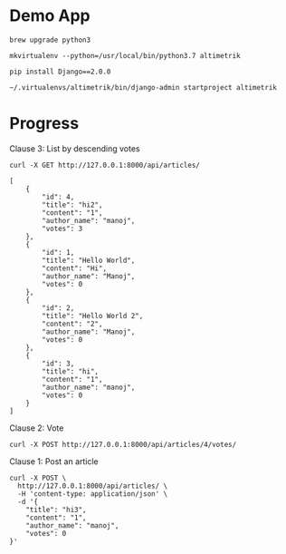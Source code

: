# Demo App

	brew upgrade python3

	mkvirtualenv --python=/usr/local/bin/python3.7 altimetrik

	pip install Django==2.0.0

	~/.virtualenvs/altimetrik/bin/django-admin startproject altimetrik

# Progress

Clause 3: List by descending votes

	curl -X GET http://127.0.0.1:8000/api/articles/

	[
	    {
	        "id": 4,
	        "title": "hi2",
	        "content": "1",
	        "author_name": "manoj",
	        "votes": 3
	    },
	    {
	        "id": 1,
	        "title": "Hello World",
	        "content": "Hi",
	        "author_name": "Manoj",
	        "votes": 0
	    },
	    {
	        "id": 2,
	        "title": "Hello World 2",
	        "content": "2",
	        "author_name": "Manoj",
	        "votes": 0
	    },
	    {
	        "id": 3,
	        "title": "hi",
	        "content": "1",
	        "author_name": "manoj",
	        "votes": 0
	    }
	]

Clause 2: Vote

	curl -X POST http://127.0.0.1:8000/api/articles/4/votes/

Clause 1: Post an article

	curl -X POST \
	  http://127.0.0.1:8000/api/articles/ \
	  -H 'content-type: application/json' \
	  -d '{
	    "title": "hi3",
	    "content": "1",
	    "author_name": "manoj",
	    "votes": 0
	}'